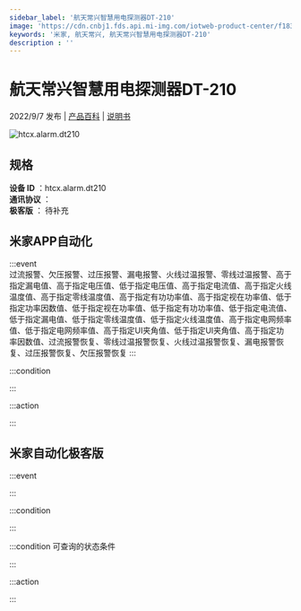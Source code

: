 ```yaml
---
sidebar_label: '航天常兴智慧用电探测器DT-210'
image: 'https://cdn.cnbj1.fds.api.mi-img.com/iotweb-product-center/f1835395c5fb219b14f7d9bbf06f2cc8_1656298907493.png?GalaxyAccessKeyId=AKVGLQWBOVIRQ3XLEW&Expires=9223372036854775807&Signature=987PA+8tpGbr2s+pO6vMmxX/xsc='
keywords: '米家, 航天常兴, 航天常兴智慧用电探测器DT-210'
description : ''
---
```

# 航天常兴智慧用电探测器DT-210

2022/9/7 发布 | [产品百科](https://home.mi.com/webapp/content/baike/product/index.html?model=htcx.alarm.dt210/) | [说明书](https://home.mi.com/views/introduction.html?model=htcx.alarm.dt210&region=cn)

![htcx.alarm.dt210](https://cdn.cnbj1.fds.api.mi-img.com/iotweb-product-center/f1835395c5fb219b14f7d9bbf06f2cc8_1656298907493.png?GalaxyAccessKeyId=AKVGLQWBOVIRQ3XLEW&Expires=9223372036854775807&Signature=987PA+8tpGbr2s+pO6vMmxX/xsc=)

## 规格  
> 
**设备 ID** ：htcx.alarm.dt210  
**通讯协议** ：  
**极客版**  ： 待补充 


## 米家APP自动化  

:::event  
过流报警、欠压报警、过压报警、漏电报警、火线过温报警、零线过温报警、高于指定漏电值、高于指定电压值、低于指定电压值、高于指定电流值、高于指定火线温度值、高于指定零线温度值、高于指定有功功率值、高于指定视在功率值、低于指定功率因数值、低于指定视在功率值、低于指定有功功率值、低于指定电流值、低于指定漏电值、低于指定零线温度值、低于指定火线温度值、高于指定电网频率值、低于指定电网频率值、高于指定UI夹角值、低于指定UI夹角值、高于指定功率因数值、过流报警恢复、零线过温报警恢复、火线过温报警恢复、漏电报警恢复、过压报警恢复、欠压报警恢复
:::

:::condition  

:::

:::action   

:::

## 米家自动化极客版  

:::event  

:::

:::condition  

:::

:::condition 可查询的状态条件  

:::

:::action  

:::

        

